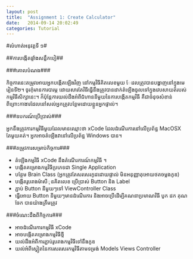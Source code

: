 ```yaml
---
layout: post
title:  "Assignment 1: Create Calculator"
date:   2014-09-14 20:02:49
categories: Tutorial
---
```


#លំហាត់អនុវត្តទី ១#

##ការបង្កើតផ្ទាំងសន្លឹកបៀ##

###គោលបំណង###

កិច្ចការនេះតម្រូវអោយអ្នកបង្កើតឡើងវិញ នៅកម្មវិធីគិតលេខមួយ ែដលត្រូវបានបង្ហាញនៅក្នុងមេរៀនទី២។ ចូរកំុមានការបារម្ភ ដោយសារតែវិធីធ្វើនឹងត្រូវបានដាក់តំឡើងចូលទៅក្នុងវេបសាយត៍របស់កម្មវិធីសិក្សានេះ។ ក៏ប៉ុន្តែការយល់ដឹងអំពីជំហាននីមួយនៃការបង្កើតកម្មវិធី គឺជាចំនុចសំខាន់ពីព្រេាះកាងារដែលនៅសល់អ្នកត្រូវបន្ថែមដោយខ្លួនអ្នកផ្ទាល់។

###ឧបករណ៍ប្រើប្រាស់###

អ្នកនឹងត្រូវការកម្មវិធីមួយដែលមានឈ្មេាះថា xCode ដែលដំណើរការនៅលើប្រព័ន្ឋ MacOSX តែមួយគត់។ អ្នកអាចតំឡើងវានៅលើប្រព័ន្ឋ Windows បាន។

###តម្រូវការសម្រាប់កិច្ចការ###

- តំឡើងកម្មវិធី xCode នឹងតំណើរការណ៍កម្មវិធី ។
- បង្កើតគម្រោងកម្មវិធីប្រភេទជា Single Application
- បន្ថែម Brain Class (អ្នកត្រូវតែសរសេរកូដដោយផ្ទាល់ មិនអនុញ្ញាតុអោយថតចម្លងកូឌ)
- បង្កើតរូបរាងម៉ាសីុនគិតលេខ ប្រើប្រាស់ Button និង Label 
- ភ្ជាប់ Button នីមួយៗទៅ ViewController Class
- ធ្វើអោយ Button នីមួយៗមានដំណើរការ និងអាចប្រើដើម្បីគណនាប្រមាណវិធី បូក ដក គុណ ចែក បានយ៉ាងត្រឹមត្រូវ

###ចំណេះដឹងពីកិច្ចការ###

- អាចដំណេីរការកម្មវិធី xCode
- អាចបង្កើតគម្រោងកម្មវិធីថ្មី
- យល់ដឹងអំពីការភ្ជាប់រូបរាងកម្មវិធីទៅនឹងកូឌ
- យល់អំពីស្នៀតនៃការសរសេរកម្មវិធីតាមទម្រង់ Models Views Controller